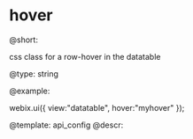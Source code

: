 hover
=============

@short:

css class for a row-hover in the datatable

@type:  string

@example:

<style type="text/css">
	.myhover{
		background: #F0DCB6;
	}
</style>
        
webix.ui({
	view:"datatable",
    hover:"myhover"
});


@template:	api_config
@descr:


